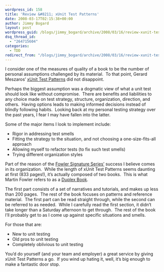 ```yaml
---
wordpress_id: 158
title: 'Review &#8211; xUnit Test Patterns'
date: 2008-03-17T02:15:38+00:00
author: Jimmy Bogard
layout: post
wordpress_guid: /blogs/jimmy_bogard/archive/2008/03/16/review-xunit-test-patterns.aspx
dsq_thread_id:
  - "264715604"
categories:
  - TDD
redirect_from: "/blogs/jimmy_bogard/archive/2008/03/16/review-xunit-test-patterns.aspx/"
---
```

I consider one of the measures of quality of a book to be the number of personal assumptions challenged by its material.&nbsp; To that point, Gerard Meszaros&#8217; [xUnit Test Patterns](http://xunitpatterns.com/) did not disappoint.

Perhaps the biggest assumption was a dogmatic view of what a unit test should look like without compromise.&nbsp; There are benefits and liabilities to any choice made on test strategy, structure, organization, direction, and others.&nbsp; Having options leads to making informed decisions instead of blindly following habits.&nbsp; Looking back at my personal testing strategy over the past years, I fear I may have fallen into the latter.

Some of the major items I look to implement include:

  * Rigor in addressing test smells
  * Fitting the strategy to the situation, and not choosing a one-size-fits-all approach
  * Allowing myself to refactor tests (to fix such test smells)
  * Trying different organization styles

Part of the reason of the [Fowler Signature Series&#8217;](http://martinfowler.com/books.html) success I believe comes in its organization.&nbsp; While the length of xUnit Test Patterns seems daunting at first (833 pages!), it&#8217;s actually composed of two books.&nbsp; This is what Martin Fowler refers to as a [Duplex Book](http://www.martinfowler.com/bliki/DuplexBook.html).

The first part consists of a set of narratives and tutorials, and makes up less than 200 pages.&nbsp; The rest of the book focuses on patterns and reference material.&nbsp; The first part can be read straight through, while the second can be referred to as needed.&nbsp; While I carefully read the first section, it didn&#8217;t take longer than a Saturday afternoon to get through.&nbsp; The rest of the book I&#8217;ll probably get to as I come up against specific situations and smells.

For those that are:

  * New to unit testing
  * Old pros to unit testing
  * Completely oblivious to unit testing

You&#8217;d do yourself (and your team and employer) a great service by giving xUnit Test Patterns a go.&nbsp; If you wind up hating it, well, it&#8217;s big enough to make a fantastic door stop.